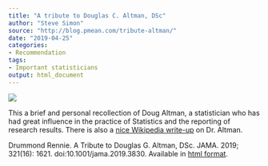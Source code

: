 ```yaml
---
title: "A tribute to Douglas C. Altman, DSc"
author: "Steve Simon"
source: "http://blog.pmean.com/tribute-altman/"
date: "2019-04-25"
categories:
- Recommendation
tags:
- Important statisticians
output: html_document
---
```


![](http://www.pmean.com/new-images/19/tribute-altman01.png)

<div class="notes">

This a brief and personal recollection of Doug Altman, a statistician who has had great influence in the practice of Statistics and the reporting of research results. There is also a [nice Wikipedia write-up][wik1] on Dr. Altman.

<!---More--->

Drummond Rennie. A Tribute to Douglas G. Altman, DSc. JAMA. 2019; 321(16): 1621. doi:10.1001/jama.2019.3830. Available in [html format][ren1].

[ren1]: https://jamanetwork.com/journals/jama/fullarticle/2731154
[wik1]: https://en.wikipedia.org/wiki/Doug_Altman

</div>
